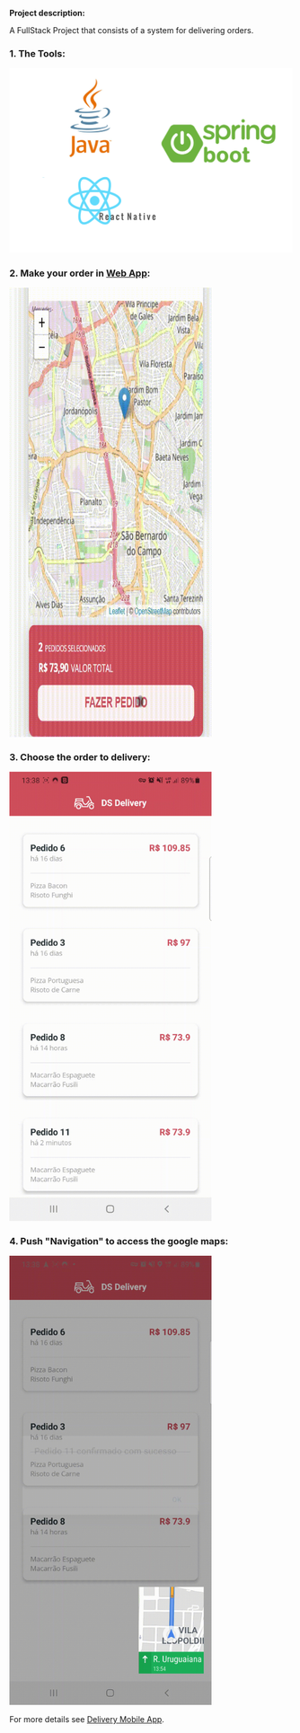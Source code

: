 **Project description:** 

A FullStack Project that consists of a system for delivering orders.

### 1. The Tools:

<img src="https://github.com/vitorstabile/vitorstabile.github.io/blob/master/images/dsdeliver-sds2-mobile/java-spring-reactnative.png?raw=true"/>

### 2. Make your order in [Web App](https://vitorgarciasds2.netlify.app/):

<img src="https://github.com/vitorstabile/vitorstabile.github.io/blob/master/images/dsdeliver-sds2-mobile/MakeOrder_Trim.gif?raw=true" width=360 height=800/> 

### 3. Choose the order to delivery:

<img src="https://github.com/vitorstabile/vitorstabile.github.io/blob/master/images/dsdeliver-sds2-mobile/Deliver_Trim2.gif?raw=true" width=360 height=800/>

### 4. Push "Navigation" to access the google maps:

<img src="https://github.com/vitorstabile/vitorstabile.github.io/blob/master/images/dsdeliver-sds2-mobile/Deliver_trim_5.gif?raw=true" width=360 height=800/> 

For more details see [Delivery Mobile App](https://github.com/vitorstabile/dsdeliver-sds2).
